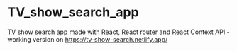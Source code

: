 # TV_show_search_app
TV show search app made with React, React router and React Context API - working version on https://tv-show-search.netlify.app/
